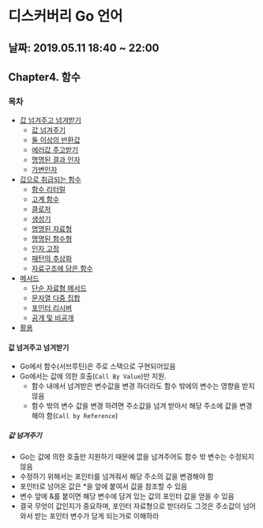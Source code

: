 # 디스커버리 Go 언어
## 날짜: 2019.05.11 18:40 ~ 22:00
## Chapter4. 함수

### 목차

- [값 넘겨주고 넘겨받기](#값-넘겨주고-넘겨받기)
  - [값 넘겨주기](#값-넘겨주기)
  - [둘 이상의 반환값](#둘-이상의-반환값)
  - [에러값 주고받기](#에러값-주고받기)
  - [명명된 결과 인자](#명명된-결과-인자)
  - [가변인자](#가변인자)
- [값으로 취급되는 함수](#값으로-취급되는-함수)
  - [함수 리터럴](#함수-리터럴)
  - [고계 함수](#고계-함수)
  - [클로저](#클로저)
  - [생성기](#생성기)
  - [명명된 자료형](#명명된-자료형)
  - [명명된 함수형](#명명된-함수형)
  - [인자 고정](#인자-고정)
  - [패턴의 추상화](#패턴의-추상화)
  - [자료구조에 담은 함수](#자료구조에-담은-함수)
- [메서드](#메서드)
  - [단순 자료형 메서드](#단순-자료형-메서드)
  - [문자열 다중 집합](#문자열-다중-집합)
  - [포인터 리시버](#포인터-리시버)
  - [공개 및 비공개](#공개-및-비공개)
- [활용](#활용)

#### 값 넘겨주고 넘겨받기

- Go에서 함수(서브루틴)은 주로 스택으로 구현되어있음
- Go에서는 값에 의한 호출(`Call By Value`)만 지원. 
  - 함수 내에서 넘겨받은 변수값을 변경 하더라도 함수 밖에의 변수는 영향을 받지 않음
  - 함수 밖의 변수 값을 변경 하려면 주소값을 넘겨 받아서 해당 주소에 값을 변경해야 함(`Call by Reference`)

##### 값 넘겨주기

- Go는 값에 의한 호출만 지원하기 때문에 깞을 넘겨주어도 함수 밖 변수는 수정되지 않음
- 수정하기 위해서는 포인터를 넘겨줘서 해당 주소의 값을 변경해야 함
- 포인터로 넘어온 값은 *을 앞에 붙여서 값을 참조할 수 있음
- 변수 앞에 &를 붙이면 해당 변수에 담겨 있는 값의 포인터 값을 얻을 수 있음
- 결국 무엇이 값인지가 중요하며, 포인터 자료형으로 받더라도 그것은 주소값이 넘어와서 받는 포인터 변수가 담게 되는거로 이해하라